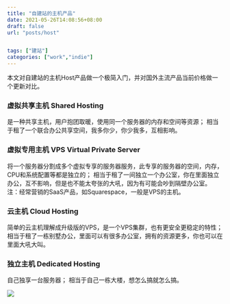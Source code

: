 ```yaml
---
title: "自建站的主机产品"
date: 2021-05-26T14:08:56+08:00
draft: false
url: "posts/host"


tags: ["建站"]
categories: ["work","indie"]
---
```


本文对自建站的主机Host产品做一个极简入门，并对国外主流产品当前价格做一个更新对比。

### 虚拟共享主机 Shared Hosting

是一种共享主机，用户抱团取暖，使用同一个服务器的内存和空间等资源；
相当于租了一个联合办公共享空间，我多你少，你少我多，互相影响。

### 虚拟专用主机 VPS Virtual Private Server

将一个服务器分割成多个虚拟专享的服务器服务，此专享的服务器的空间，内存，CPU和系统配置等都是独立的；
相当于租了一间独立一个办公室，你在里面独立办公，互不影响，但是也不能太夸张的大吼，因为有可能会吵到隔壁办公室。
注：经常营销的SaaS产品，如Squarespace，一般是VPS的主机。

### 云主机 Cloud Hosting

简单的云主机理解成升级版的VPS，是一个VPS集群，也有更安全更稳定的特性；
相当于租了一栋别墅办公，里面可以有很多办公室，拥有的资源更多，你也可以在里面大吼大叫。

### 独立主机 Dedicated Hosting

自己独享一台服务器；
相当于自己一栋大楼，想怎么搞就怎么搞。

![](/img/hostplan.png)

